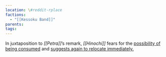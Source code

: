 ```yaml
---
location: \#reddit-rplace
factions:
  - "[[Kessoku Band]]"
parents: 
tags: 
---
```

In juxtaposition to *[[Petra]]*’s remark, *[[Hinochi]]* fears for the [possibility of being consumed](https://discord.com/channels/1093664259273130084/1131230952119615600/1131578026623258645) and [suggests again to relocate immediately.](https://discord.com/channels/1093664259273130084/1131230952119615600/1131578006666752060)
